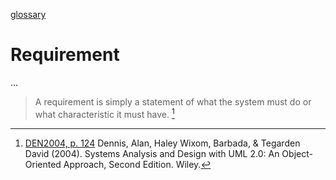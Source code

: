 [glossary](glossary.md)

# Requirement

...  


> A requirement is simply a statement of what the system must do or what characteristic it must have. [^1]  

[^1]: [DEN2004, p. 124](../Systems-Analysis-and-Design-with-UML-Version-2-0-An-Object-Oriented-Approach.md) Dennis, Alan, Haley Wixom, Barbada, & Tegarden David (2004). Systems Analysis and Design with UML 2.0: An Object-Oriented Approach, Second Edition. Wiley.  
